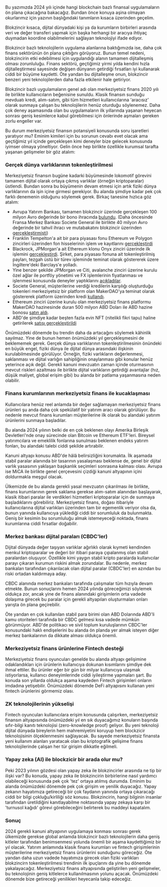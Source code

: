 Bu yazımızda 2024 yılı içinde hangi blockchain bazlı finansal uygulamaların ön plana çıkacağına bakacağız. Bundan önce konuya aşina olmayan okurlarımız için yazının başlığındaki tanımların kısaca üzerinden geçelim. 

Blokzincir kısaca, dijital dünyadaki kişi ya da kurumların birbirleri arasında veri ve değer transferi yapmak için başka herhangi bir aracıya ihtiyaç duymadan koordine olabilmelerini sağlayan teknolojiyi ifade ediyor. 

Blokzincir bazlı teknolojilerin uygulama alanlarına baktığımızda ise, daha çok finans sektörünün ön plana çıktığını görüyoruz. Bunun temel nedeni, blokzincirin etki edebilmesi için uygulandığı alanın tamamen dijitalleşmiş olması zorunluluğu. Finans sektörü, geçtiğimiz yirmi yılda kendini hızla dijitalleştirmesi sayesinde değişen dünyanın getirdiği fırsatları iyi kullanarak ciddi bir büyüme kaydetti. Öte yandan bu dijitalleşme onun, blokzincir benzeri yeni teknolojilerden daha fazla etkilenir hale getiriyor. 

Blokzincir bazlı uygulamaların genel adı olan merkeziyetsiz finans 2020 yılı ile birlikte kullanıcıların beğenisine sunuldu. Klasik finansın sunduğu mevduatı kredi, alım-satım, gibi tüm hizmetleri kullanıcılarına 'aracısız' olarak sunmaya çalışan bu teknolojilerin henüz oturduğu söylenemez. Daha çok deney aşamasında olan bu uygulamaların ilk yıllarında yaşanan heyecan sonrası geniş kesimlerce kabul görebilmesi için önlerinde aşmaları gereken zorlu engeller var. 

Bu durum merkeziyetsiz finansın potansiyeli konusunda soru işaretleri yaratıyor mu? Eminim kimileri için bu sorunun cevabı evet olacak ama geçtiğimiz yıl içinde gerçekleşen kimi deneyler bize gelecek konusunda iyimser olmaya yöneltiyor. Gelin önce hep birlikte özellikle kurumsal tarafta yaşanan gelişmeler bir göz atalım: 

### Gerçek dünya varlıklarının tokenleştirilmesi
Merkeziyetsiz finansın bugüne kadarki büyümesinde lokomotif görevini tamamen dijital olarak ortaya çıkmış varlıklar (örneğin kriptoparalar) üstlendi. Bundan sonra bu büyümenin devam etmesi için artık fiziki dünya varlıklarının da işin içine girmesi gerekiyor. Bu alanda şimdiye kadar pek çok farklı denemenin olduğunu söylemek gerek. Birkaç tanesine hızlıca göz atalım: 

- Avrupa Yatırım Bankası, tamamen blokzincir üzerinde gerçekleşen 100 milyon Avro değerinde bir bono ihracında [bulundu](https://news.bloomberglaw.com/banking-law/eu-investment-arm-offers-two-year-notes-in-debut-blockchain-deal). (Daha öncesinde Fransa Merkez Bankası Societe General ile birlikte 40 milyon Avro değerinde bir tahvil ihracı ve mutabakatını blokzincir üzerinden [gerçekleştirmişti](https://www.ledgerinsights.com/banque-de-france-tests-digital-euro-cbdc-bonds-societe-generale/))
- Franklin Tempelton'a ait bir para piyasası fonu Ethereum ve Polygon zincirleri üzerinden fon hisselerinin işlem ve kayıtlarını [gerçekleştirdi](https://www.franklintempleton.com/press-releases/news-room/2023/franklin-templeton-money-market-fund-launches-on-polygon-blockchain)
- Blackrock, JPMorgan'a ait Ethereum klonu Onyx zinciri üzerinde ilk işlemini [gerçekleştirdi](https://www.forbes.com/sites/digital-assets/2023/10/17/blackrock-and-jpmorgan-are-quietly-are-quietly-laying-the-groundwork-for-the-next-bitcoin-ethereum-xrp-and-crypto-price-bull-run/). Şirket, para piyasası fonuna ait tokenleştirilmiş payları, tezgah üstü bir türev işleminde teminat olarak göstererek üzere İngiltere'deki Barclays'e yolladı. 
- Yine benzer şekilde JPMorgan ve Citi, avalanche zinciri üzerine kurulu özel ağlar ile portföy yönetimi ve FX işlemlerinin fiyatlanması ve işlenmesi konusunda deneyler yaptıklarını [açıkladılar](https://thedefiant.io/jp-morgan-s-onyx-teams-up-with-avalanche-to-automate-portfolio-management). 
- Societe General, müşterilerine verdiği kredilerin karşılığı oluşturduğu tokenleri merkeziyetsiz bir platform olan MakerDAO'ya teminat olarak göstererek platform üzerinden kredi [kullandı](https://www.sgforge.com/refinancing-dai-stablecoin-defi-makerdao/).
- Ethereum zinciri üzerine kurulu olan merkeziyetsiz finans platformu MakerDAO hazinesinde duran 500 milyon ABD Doları ile ABD hazine bonosu [satın aldı](https://www.coindesk.com/business/2022/10/06/stablecoin-issuer-makerdao-allocates-500m-for-treasuries-corporate-bond-investment/). 
- ABD'de şimdiye kadar beşten fazla evin NFT (nitelikli fikri tapu) haline getirilerek [satışı gerçekleştirildi](https://nftnow.com/news/roofstock-onchain-origin-story-sell-third-property-via-nft-marketplace/)

Önümüzdeki dönemde bu trendin daha da artacağını söylemek kâhinlik sayılmaz.  Yine de bunun hemen önümüzdeki yıl gerçekleşmesini de beklememek gerek. Gerçek dünya varlıklarının tokenleştirilmesinin önündeki en büyük engel, fiziki dünya ile dijital dünya arasındaki ilişkinin kurulabilmesinde görülüyor. Örneğin, fiziki varlıkların değerlenmesi, saklanması ve dijital varlığın sahipliğinin onaylanması gibi konular henüz yeterince açık değil. Gerekli kanuni mevzuatın zaman içinde oturmasının mevcut riskleri azaltması ile birlikte dijital varlıkların getirdiği avantajlar (hız, düşük maliyet, global erişim gibi) bu alanda bir patlama yaşanmasına neden olabilir. 

### Finans kurumlarının merkeziyetsiz finans ile kucaklaşması
Kullanıcılara henüz reel anlamda bir değer sağlamayan merkeziyetsiz finans ürünleri şu anda daha çok spekülatif bir yatırım aracı olarak görülüyor. Bu nedenle mevcut finans kurumları müşterilerine ilk olarak bu alandaki yatırım ürünlerini sunmaya başladılar. 

Bu alanda 2024 yılının belki de en çok beklenen olayı  Amerika Birleşik Devletleri'nde onay sürecinde olan Bitcoin ve Ethereum ETF'leri. Bireysel yatırımcılara ve emeklilik fonlarına sunulması beklenen endeks yatırım fonları, bu alandaki talebi ciddi şekilde artırabilir. 

Kanuni altyapı konusu ABD'de hâlâ belirsizliğini korumakta. İlk aşamada stabil paralar alanında bir tasarının yasalaşması beklense de, genel bir dijital varlık yasasının yaklaşan başkanlık seçimleri sonrasına kalması olası. Avrupa ise MiCA ile birlikte genel çerçevesini çizdiği kanuni altyapının içini doldurmakla meşgul olacak. 

Ülkemizde de bu alanda gerekli yasal mevzuatın çıkarılması ile birlikte, finans kurumlarının gerek saklama gerekse alım-satım alanından başlayarak, klasik itibari paralar ile verdikleri hizmetleri kriptoparalar için de sunmaya başladıklarını görebiliriz. Merkeziyetsiz finans, doğası itibariyle kullanıcılarına dijital varlıkları üzerinden tam bir egemenlik veriyor olsa da, bunun yanında kullanıcıya yüklediği ciddi bir sorumluluk da bulunmakta. Geniş bir kesimin bu sorumluluğu almak istemeyeceği noktada, finans kurumlarına ciddi fırsatlar doğabilir. 

### Merkez bankası dijital paraları (CBDC'ler)
Dijital dünyada değer taşıyan varlıklar ağırlıklı olarak kıymeti kendinden menkul kriptoparalar ve değeri bir itibari paraya çıpalanmış olan stabil paralardan oluşuyor. Özellikle kimi yaygın stabil kripto paralarda kullanıcılar parayı çıkaran kurumun riskini almak zorundalar. Bu nedenle, merkez bankaları tarafından çıkarılacak olan dijital paralar (CBDC'ler) en azından bu riski ortadan kaldırmaya aday. 

CBDC alanında merkez bankaları tarafında çalışmalar tüm hızıyla devam etmekte. Bunun sonuçlarını hemen 2024 yılında göreceğimizi söylemek oldukça zor, ancak yine de finans alanındaki girişimlerin orta vadede dolaşıma girecek bu paralar için gerekli altyapıları oluşturmaları onları yarışta ön plana geçirebilir. 

Öte yandan en çok kullanılan stabil para birimi olan ABD Dolarında  ABD'li kamu otoriteleri tarafında bir CBDC gelmesi kısa vadede mümkün görünmüyor. ABD'de politikacı ve sivil toplum kuruluşlarının CBDC'ler konusundaki haklı endişelerini bu alanda ön planda yer almak isteyen diğer merkez bankalarının da dikkate alması oldukça önemli. 

### Merkeziyetsiz finans ürünlerine Fintech desteği
Merkeziyetsiz finans oyuncuları genelde bu alanda altyapı gelişimine odaklandıkları için ürünlerin kullanıcıya dokunan kısımlarını şimdiye dek ihmal ettiler. Bu ürünler eğer bir gün bir milyar kullanıcıya ulaşmak istiyorlarsa, kullanıcı deneyimlerinde ciddi iyileştirme yapmaları şart.  Bu konuda son yıllarda oldukça aşama kaydeden Fintech girişimleri onların imdadına yetişebilir. Önümüzdeki dönemde DeFi altyapısını kullanan yeni fintech ürünlerini görmemiz olası. 

### ZK teknolojilerinin yükselişi
Fintech oyuncuları kullanıcılara erişim konusunda çalışırken, merkeziyetsiz finansın altyapısında önümüzdeki yıl en sık duyacağımız konuların başında sıfır-bilgi kanıtı teknolojisi (zero-knowledge proof) geliyor. Bu yeni teknoloji dijital dünyada bireylerin hem mahremiyetini koruyup hem blockzicir teknolojisinin ölçeklenmesini sağlayacak. Bu sayede merkeziyetsiz finansta yeni kullanım alanları yaratacak olan bu kriptografik gelişime finans teknolojilerinde çalışan her tür girişim dikkatle eğilmeli.

### Yapay zeka (AI) ile blockzicir bir arada olur mu?
Peki 2023 yılının gözdesi olan yapay zeka ile blokzincirler arasında ne tip bir ilişki var? Bu konuda, yapay zeka ile blokzincirin birbirlerine nasıl yardımcı olabileceği konusunda pek çok 'tez' ortaya atılmış durumda. Eminim bu alanda önümüzdeki dönemde pek çok girişim ve yenilik duyacağız. Yapay zekanın hayatımıza getireceği bir çok faydanın yanında ortaya çıkaracağı ciddi bir bilgi çokluğu/kirliliği söz konusu. Blokzincirin, hangi bilginin insanlar tarafından üretildiğini kanıtlayabilme noktasında yapay zekaya karşı bir 'turnusol kağıdı' görevi görebileceğini belirterek bu maddeyi kapatalım.

### Sonuç
2024 gerekli kanuni altyapının uygulamaya konması sonrası gerek ülkemizde gerekse global anlamda blokzincir bazlı teknolojilerin daha geniş kitleler tarafından benimsenmesi yolunda önemli bir aşama kaydettiğimiz bir yıl olacak. Yatırım anlamında klasik finans kurumları ve fintech girişimlerinin müşterilerine merkeziyetsiz finans ürünlerini sunduğunu göreceğiz. Öte yandan daha uzun vadede hayatımıza girecek olan fiziki varlıkları blokzincirn tokenleştirilmesi trendinin ilk ipuçlarını da yine bu dönemde yakalayacağız. Merkeziyetsiz finans altyapısında geliştirilen yeni gelişmeler, bu teknolojinin geniş kitlelerce kullanılmasının yolunu açacak. Önümüzdeki dönemde bize getireceği yenilikleri heyecanla takip edeceğiz. 

